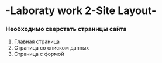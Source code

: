 # -Laboraty work 2-Site Layout-
### Необходимо сверстать страницы сайта

1. Главная страница 
2. Страница со списком данных 
3. Страница с формой 

